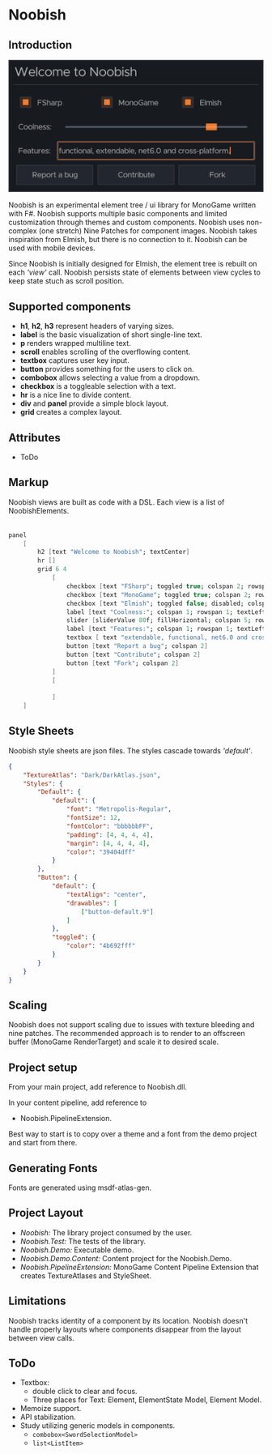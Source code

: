 # Noobish

## Introduction

![Noobish](screenshots/hello.png "Hello Noobish!")

Noobish is an experimental element tree / ui library for MonoGame written with F#. Noobish supports multiple basic components and limited customization through themes and custom components. Noobish uses non-complex (one stretch) Nine Patches for component images. Noobish takes inspiration from Elmish, but there is no connection to it. Noobish can be used with mobile devices.

Since Noobish is initially designed for Elmish, the element tree is rebuilt on each *'view'* call. Noobish persists state of elements between view cycles to keep state stuch as scroll position.

## Supported components

* **h1**, **h2**, **h3** represent headers of varying sizes.
* **label** is the basic visualization of short single-line text.
* **p** renders wrapped multiline text.
* **scroll** enables scrolling of the overflowing content.
* **textbox** captures user key input.
* **button** provides something for the users to click on.
* **combobox** allows selecting a value from a dropdown.
* **checkbox** is a toggleable selection with a text.
* **hr** is a nice line to divide content.
* **div** and **panel** provide a simple block layout.
* **grid** creates a complex layout.

## Attributes

* ToDo

## Markup

Noobish views are built as code with a DSL. Each view is a list of NoobishElements.

```fsharp

panel
    [
        h2 [text "Welcome to Noobish"; textCenter]
        hr []
        grid 6 4
            [
                checkbox [text "FSharp"; toggled true; colspan 2; rowspan 1]
                checkbox [text "MonoGame"; toggled true; colspan 2; rowspan 1]
                checkbox [text "Elmish"; toggled false; disabled; colspan 2; rowspan 1]
                label [text "Coolness:"; colspan 1; rowspan 1; textLeft]
                slider [sliderValue 80f; fillHorizontal; colspan 5; rowspan 1]
                label [text "Features:"; colspan 1; rowspan 1; textLeft]
                textbox [ text "extendable, functional, net6.0 and cross-platform"; textLeft; colspan 5; rowspan 1]
                button [text "Report a bug"; colspan 2]
                button [text "Contribute"; colspan 2]
                button [text "Fork"; colspan 2]
            ]
            [

            ]
    ]
```

## Style Sheets

Noobish style sheets are json files. The styles cascade towards *'default'*.

```json
{
    "TextureAtlas": "Dark/DarkAtlas.json",
    "Styles": {
        "Default": {
            "default": {
                "font": "Metropolis-Regular",
                "fontSize": 12,
                "fontColor": "bbbbbbFF",
                "padding": [4, 4, 4, 4],
                "margin": [4, 4, 4, 4],
                "color": "39404dff"
            }
        },
        "Button": {
            "default": {
                "textAlign": "center",
                "drawables": [
                    ["button-default.9"]
                ]
            },
            "toggled": {
                "color": "4b692fff"
            }
        }
    }
}
```

## Scaling

Noobish does not support scaling due to issues with texture bleeding and nine patches. The recommended approach is to render to an offscreen buffer (MonoGame RenderTarget) and scale it to desired scale.

## Project setup

From your main project, add reference to Noobish.dll.

In your content pipeline, add reference to

* Noobish.PipelineExtension.

Best way to start is to copy over a theme and a font from the demo project and start from there.

## Generating Fonts

Fonts are generated using msdf-atlas-gen.

## Project Layout

* *Noobish:* The library project consumed by the user.
* *Noobish.Test:* The tests of the library.
* *Noobish.Demo:* Executable demo.
* *Noobish.Demo.Content:* Content project for the Noobish.Demo.
* *Noobish.PipelineExtension:* MonoGame Content Pipeline Extension that creates TextureAtlases and StyleSheet.

## Limitations

Noobish tracks identity of a component by its location. Noobish doesn't handle properly layouts where components disappear from the layout between view calls.

## ToDo

* Textbox:
  * double click to clear and focus.
  * Three places for Text: Element, ElementState Model, Element Model.
* Memoize support.
* API stabilization.
* Study utilizing generic models in components.
  * ```combobox<SwordSelectionModel>```
  * ```list<ListItem>```

